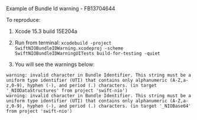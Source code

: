 Example of Bundle Id warning - FB13704644

To reproduce:
1. Xcode 15.3 build 15E204a
2. Run from terminal: `xcodebuild -project SwiftNIOBundleIDWarning.xcodeproj -scheme SwiftNIOBundleIDWarningUITests build-for-testing -quiet`

3. You will see the warnings below:
```
warning: invalid character in Bundle Identifier. This string must be a uniform type identifier (UTI) that contains only alphanumeric (A-Z,a-z,0-9), hyphen (-), and period (.) characters. (in target '_NIODataStructures' from project 'swift-nio')
warning: invalid character in Bundle Identifier. This string must be a uniform type identifier (UTI) that contains only alphanumeric (A-Z,a-z,0-9), hyphen (-), and period (.) characters. (in target '_NIOBase64' from project 'swift-nio')
```

